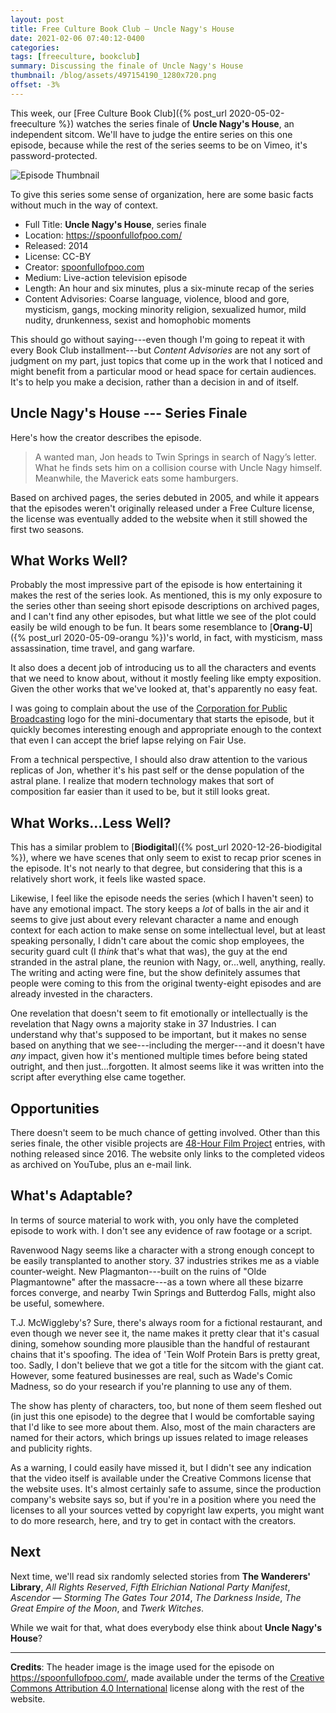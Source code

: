 ```yaml
---
layout: post
title: Free Culture Book Club — Uncle Nagy's House
date: 2021-02-06 07:40:12-0400
categories:
tags: [freeculture, bookclub]
summary: Discussing the finale of Uncle Nagy's House
thumbnail: /blog/assets/497154190_1280x720.png
offset: -3%
---
```


This week, our [Free Culture Book Club]({% post_url 2020-05-02-freeculture %}) watches the series finale of **Uncle Nagy's House**, an independent sitcom.  We'll have to judge the entire series on this one episode, because while the rest of the series seems to be on Vimeo, it's password-protected.

![Episode Thumbnail](/blog/assets/497154190_1280x720.png "Episode Thumbnail")

To give this series some sense of organization, here are some basic facts without much in the way of context.

 * Full Title:  **Uncle Nagy's House**, series finale
 * Location:  <https://spoonfullofpoo.com/>
 * Released:  2014
 * License:  CC-BY
 * Creator:  [spoonfullofpoo.com](https://spoonfullofpoo.com/)
 * Medium:  Live-action television episode
 * Length:  An hour and six minutes, plus a six-minute recap of the series
 * Content Advisories:  Coarse language, violence, blood and gore, mysticism, gangs, mocking minority religion, sexualized humor, mild nudity, drunkenness, sexist and homophobic moments

This should go without saying---even though I'm going to repeat it with every Book Club installment---but *Content Advisories* are not any sort of judgment on my part, just topics that come up in the work that I noticed and might benefit from a particular mood or head space for certain audiences.  It's to help you make a decision, rather than a decision in and of itself.

## Uncle Nagy's House --- Series Finale

Here's how the creator describes the episode.

 > A wanted man, Jon heads to Twin Springs in search of Nagy’s letter. What he finds sets him on a collision course with Uncle Nagy himself. Meanwhile, the Maverick eats some hamburgers.

Based on archived pages, the series debuted in 2005, and while it appears that the episodes weren't originally released under a Free Culture license, the license was eventually added to the website when it still showed the first two seasons.

## What Works Well?

Probably the most impressive part of the episode is how entertaining it makes the rest of the series look.  As mentioned, this is my only exposure to the series other than seeing short episode descriptions on archived pages, and I can't find any other episodes, but what little we see of the plot could easily be wild enough to be fun.  It bears some resemblance to [**Orang-U**]({% post_url 2020-05-09-orangu %})'s world, in fact, with mysticism, mass assassination, time travel, and gang warfare.

It also does a decent job of introducing us to all the characters and events that we need to know about, without it mostly feeling like empty exposition.  Given the other works that we've looked at, that's apparently no easy feat.

I was going to complain about the use of the [Corporation for Public Broadcasting](https://en.wikipedia.org/wiki/Corporation_for_Public_Broadcasting) logo for the mini-documentary that starts the episode, but it quickly becomes interesting enough and appropriate enough to the context that even I can accept the brief lapse relying on Fair Use.

From a technical perspective, I should also draw attention to the various replicas of Jon, whether it's his past self or the dense population of the astral plane.  I realize that modern technology makes that sort of composition far easier than it used to be, but it still looks great.

## What Works...Less Well?

This has a similar problem to [**Biodigital**]({% post_url 2020-12-26-biodigital %}), where we have scenes that only seem to exist to recap prior scenes in the episode.  It's not nearly to that degree, but considering that this is a relatively short work, it feels like wasted space.

Likewise, I feel like the episode needs the series (which I haven't seen) to have any emotional impact.  The story keeps a *lot* of balls in the air and it seems to give just about every relevant character a name and enough context for each action to make sense on some intellectual level, but at least speaking personally, I didn't care about the comic shop employees, the security guard cult (I *think* that's what that was), the guy at the end stranded in the astral plane, the reunion with Nagy, or...well, anything, really.  The writing and acting were fine, but the show definitely assumes that people were coming to this from the original twenty-eight episodes and are already invested in the characters.

One revelation that doesn't seem to fit emotionally or intellectually is the revelation that Nagy owns a majority stake in 37 Industries.  I can understand why that's supposed to be important, but it makes no sense based on anything that we see---including the merger---and it doesn't have *any* impact, given how it's mentioned multiple times before being stated outright, and then just...forgotten.  It almost seems like it was written into the script after everything else came together.

## Opportunities

There doesn't seem to be much chance of getting involved.  Other than this series finale, the other visible projects are [48-Hour Film Project](https://www.48hourfilm.com/home) entries, with nothing released since 2016.  The website only links to the completed videos as archived on YouTube, plus an e-mail link.

## What's Adaptable?

In terms of source material to work with, you only have the completed episode to work with.  I don't see any evidence of raw footage or a script.

Ravenwood Nagy seems like a character with a strong enough concept to be easily transplanted to another story.  37 industries strikes me as a viable counter-weight.  New Plagmanton---built on the ruins of "Olde Plagmantowne" after the massacre---as a town where all these bizarre forces converge, and nearby Twin Springs and Butterdog Falls, might also be useful, somewhere.

T.J. McWiggleby's?  Sure, there's always room for a fictional restaurant, and even though we never see it, the name makes it pretty clear that it's casual dining, somehow sounding more plausible than the handful of restaurant chains that it's spoofing.  The idea of 'Tein Wolf Protein Bars is pretty great, too.  Sadly, I don't believe that we got a title for the sitcom with the giant cat.  However, some featured businesses are real, such as Wade's Comic Madness, so do your research if you're planning to use any of them.

The show has plenty of characters, too, but none of them seem fleshed out (in just this one episode) to the degree that I would be comfortable saying that I'd like to see more about them.  Also, most of the main characters are named for their actors, which brings up issues related to image releases and publicity rights.

As a warning, I could easily have missed it, but I didn't see any indication that the video itself is available under the Creative Commons license that the website uses.  It's almost certainly safe to assume, since the production company's website says so, but if you're in a position where you need the licenses to all your sources vetted by copyright law experts, you might want to do more research, here, and try to get in contact with the creators.

## Next

Next time, we'll read six randomly selected stories from **The Wanderers' Library**, *All Rights Reserved*, *Fifth Elrichian National Party Manifest*, *Ascendor — Storming The Gates Tour 2014*, *The Darkness Inside*, *The Great Empire of the Moon*, and *Twerk Witches*.

While we wait for that, what does everybody else think about **Uncle Nagy's House**?

* * *

**Credits**:  The header image is the image used for the episode on <https://spoonfullofpoo.com/>, made available under the terms of the [Creative Commons Attribution 4.0 International](https://creativecommons.org/licenses/by/4.0/) license along with the rest of the website.
